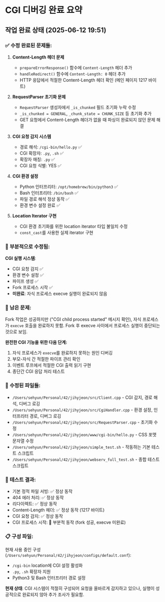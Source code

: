 # CGI 디버깅 완료 요약

## 작업 완료 상태 (2025-06-12 19:51)

### ✅ **수정 완료된 문제들:**

1. **Content-Length 헤더 문제**
   - `prepareErrorResponse()` 함수에 `Content-Length` 헤더 추가
   - `handleRedirect()` 함수에 `Content-Length: 0` 헤더 추가
   - HTTP 응답에서 적절한 Content-Length 헤더 확인 (메인 페이지 1217 바이트)

2. **RequestParser 초기화 문제**
   - `RequestParser` 생성자에서 `_is_chunked` 필드 초기화 누락 수정
   - `_is_chunked = GENERAL`, `_chunk_state = CHUNK_SIZE` 등 초기화 추가
   - GET 요청에서 Content-Length 헤더가 없을 때 파싱이 완료되지 않던 문제 해결

3. **CGI 요청 감지 시스템**
   - 경로 해석: `/cgi-bin/hello.py` ✅
   - CGI 확장자: `.py`, `.sh` ✅ 
   - 확장자 매칭: `.py` ✅
   - CGI 요청 식별: YES ✅

4. **CGI 환경 설정**
   - Python 인터프리터: `/opt/homebrew/bin/python3` ✅
   - Bash 인터프리터: `/bin/bash` ✅
   - 파일 경로 해석 정상 동작 ✅
   - 환경 변수 설정 완료 ✅

5. **Location Iterator 구현**
   - CGI 환경 초기화를 위한 location iterator 타입 불일치 수정
   - `const_cast`를 사용한 실제 iterator 구현

### 🔧 **부분적으로 수정됨:**

**CGI 실행 시스템**: 
- CGI 요청 감지 ✅
- 환경 변수 설정 ✅  
- 파이프 생성 ✅
- Fork 프로세스 시작 ✅
- **미완료**: 자식 프로세스 execve 실행이 완료되지 않음

### 🚧 **남은 문제:**

Fork 작업은 성공하지만 ("CGI child process started" 메시지 확인), 자식 프로세스가 `execve` 호출을 완료하지 못함. Fork 후 execve 사이에서 프로세스 실행이 중단되는 것으로 보임.

**완전한 CGI 기능을 위한 다음 단계:**
1. 자식 프로세스가 `execve`를 완료하지 못하는 원인 디버깅
2. 부모-자식 간 적절한 파이프 관리 확인
3. 이벤트 루프에서 적절한 CGI 출력 읽기 구현
4. 종단간 CGI 응답 처리 테스트

### 📁 **수정된 파일들:**

- `/Users/sehyun/Personal/42/jihyjeon/src/Client.cpp` - CGI 감지, 경로 해석, 디버그 로깅
- `/Users/sehyun/Personal/42/jihyjeon/src/CgiHandler.cpp` - 환경 설정, 인터프리터 경로, 디버그 로깅
- `/Users/sehyun/Personal/42/jihyjeon/src/RequestParser.cpp` - 초기화 수정
- `/Users/sehyun/Personal/42/jihyjeon/www/cgi-bin/hello.py` - CSS 포맷 문자열 수정
- `/Users/sehyun/Personal/42/jihyjeon/simple_test.sh` - 작동하는 기본 테스트 스크립트
- `/Users/sehyun/Personal/42/jihyjeon/webserv_full_test.sh` - 종합 테스트 스크립트

### 🧪 **테스트 결과:**

- 기본 정적 파일 서빙: ✅ 정상 동작
- 404 에러 처리: ✅ 정상 동작
- 리다이렉트: ✅ 정상 동작
- Content-Length 헤더: ✅ 정상 동작 (1217 바이트)
- CGI 요청 감지: ✅ 정상 동작
- CGI 프로세스 시작: 🔧 부분적 동작 (fork 성공, execve 미완료)

### 📋 **구성 파일:**

현재 사용 중인 구성 (`/Users/sehyun/Personal/42/jihyjeon/configs/default.conf`):
- `/cgi-bin` location에 CGI 설정 활성화
- `.py`, `.sh` 확장자 지원
- Python3 및 Bash 인터프리터 경로 설정

**현재 상태**: CGI 시스템이 적절히 구성되어 요청을 올바르게 감지하고 있으나, 실행이 성공적으로 완료되지 않아 추가 조사가 필요함.
